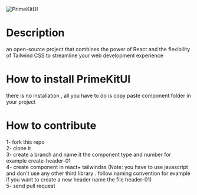 
![PrimeKitUI](https://github.com/Medmly20208/PrimeKitUI/assets/69359301/e3a2626a-d8b2-4463-bd99-7db58c508162)

# Description
 an open-source project that combines the power of React and the flexibility of Tailwind CSS to streamline your web development experience

# How to install PrimeKitUI
 there is no installation , all you have to do is copy paste component folder in your project


# How to contribute

1- fork this repo<br/>
2- clone it <br/>
3- create a branch and name it the component type and number for example  create-header-01 <br/>
4- create component in react+ tailwindss (Note: you have to use javascript and don't use any other third library . follow naming convention for example if you want to create a new header name the file header-01)<br/>
5- send pull request 



